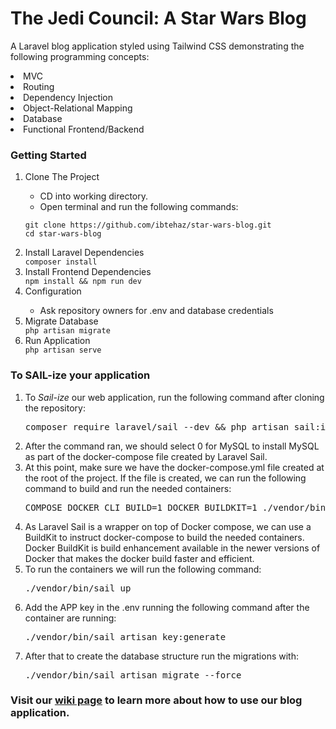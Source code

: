 # The Jedi Council: A Star Wars Blog
A Laravel blog application styled using Tailwind CSS demonstrating the following programming concepts:
<li>MVC</li>
<li>Routing</li>
<li>Dependency Injection</li>
<li>Object-Relational Mapping</li>
<li>Database</li>
<li>Functional Frontend/Backend</li>

### Getting Started

<ol><li>Clone The Project</li> 
    <ul>
<li>CD into working directory.</li>
<li>Open terminal and run the following commands:</li>
</ul>

```git clone https://github.com/ibtehaz/star-wars-blog.git```
    <br>
```cd star-wars-blog```
    <li>Install Laravel Dependencies</li>
    ```composer install```
     <li>Install Frontend Dependencies</li>
    ```npm install &&
    npm run dev```
    <li>Configuration</li>
    <ul><li>Ask repository owners for .env and database credentials</li></ul>
    <li>Migrate Database</li>
    ```php artisan migrate```
    <li>Run Application</li>
    ```php artisan serve```
</ol>
    
 ### To SAIL-ize your application

  
 <ol> 
    <li>To <i>Sail-ize</i> our web application, run the following command after cloning the repository: </li>
    <pre>composer require laravel/sail --dev && php artisan sail:install </pre>
    <li>After the command ran, we should select 0 for MySQL to install MySQL as part of the docker-compose file created by Laravel Sail. </li>  
    <li>At this point, make sure we have the docker-compose.yml file created at the root of the project. If the file is created, we can run the following command to build and run the needed containers:</li>  
<pre>COMPOSE_DOCKER_CLI_BUILD=1 DOCKER_BUILDKIT=1 ./vendor/bin/sail build</pre>
<li>As Laravel Sail is a wrapper on top of Docker compose, we can use a BuildKit to instruct docker-compose to build the needed containers. Docker BuildKit is build enhancement available in the newer versions of Docker that makes the docker build faster and efficient.</li>
    <li>To run the containers we will run the following command:</li>
    <pre>./vendor/bin/sail up</pre>
    <li>Add the APP key in the .env running the following command after the container are running:</li>
    <pre>./vendor/bin/sail artisan key:generate</pre>
    <li>After that to create the database structure run the migrations with:</li>
    <pre>./vendor/bin/sail artisan migrate --force</pre>
    </ol>

   

 
    
     
### Visit our <a href="https://github.com/ibtehaz/star-wars-blog/wiki" target="_blank">wiki page</a> to learn more about how to use our blog application. 
